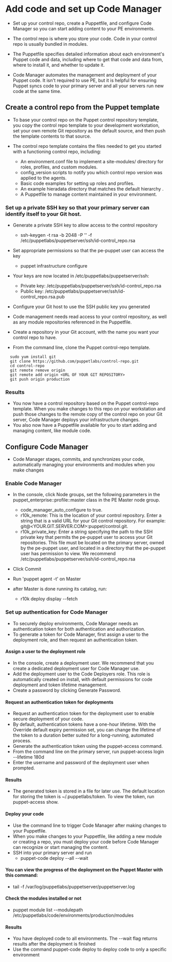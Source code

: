 # Add code and set up Code Manager

 - Set up your control repo, create a Puppetfile, and configure Code Manager so you can start adding content to your PE environments.

 - The control repo is where you store your code. Code in your control repo is usually bundled in modules.

 - The Puppetfile specifies detailed information about each environment's Puppet code and data, including where to get that code and data from, where to install it, and whether to update it.

 - Code Manager automates the management and deployment of your Puppet code. It isn't required to use PE, but it is helpful for ensuring Puppet syncs code to your primary server and all your servers run new code at the same time.
 
## Create a control repo from the Puppet template

 - To base your control repo on the Puppet control repository template, you copy the control repo template to your development workstation, set your own remote Git repository as the default source, and then push the template contents to that source.

 - The control repo template contains the files needed to get you started with a functioning control repo, including:
	- An environment.conf file to implement a site-modules/ directory for roles, profiles, and custom modules.
	- config_version scripts to notify you which control repo version was applied to the agents.
	- Basic code examples for setting up roles and profiles.
	- An example hieradata directory that matches the default hierarchy .
	- A Puppetfile to manage content maintained in your environment.

### Set up a private SSH key so that your primary server can identify itself to your Git host.
 - Generate a private SSH key to allow access to the control repository
	- ssh-keygen -t rsa -b 2048 -P '' -f /etc/puppetlabs/puppetserver/ssh/id-control_repo.rsa
 - Set appropriate permissions so that the pe-puppet user can access the key
	- puppet infrastructure configure

 - Your keys are now located in /etc/puppetlabs/puppetserver/ssh:
	- Private key: /etc/puppetlabs/puppetserver/ssh/id-control_repo.rsa
	- Public key: /etc/puppetlabs/puppetserver/ssh/id-control_repo.rsa.pub

 - Configure your Git host to use the SSH public key you generated
 - Code management needs read access to your control repository, as well as any module repositories referenced in the Puppetfile.
 - Create a repository in your Git account, with the name you want your control repo to have.
 
  - From the command line, clone the Puppet control-repo template.
  ```
	sudo yum install git
	git clone https://github.com/puppetlabs/control-repo.git
	cd control-repo
	git remote remove origin
	git remote add origin <URL OF YOUR GIT REPOSITORY>
	git push origin production
```
### Results
 - You now have a control repository based on the Puppet control-repo template. When you make changes to this repo on your workstation and push those changes to the remote copy of the control repo on your Git server, Code Manager deploys your infrastructure changes.
 - You also now have a Puppetfile available for you to start adding and managing content, like module code.

## Configure Code Manager
 - Code Manager stages, commits, and synchronizes your code, automatically managing your environments and modules when you make changes

### Enable Code Manager
 - In the console, click Node groups, set the following parameters in the puppet_enterprise::profile::master class in the PE Master node group.
	 - code_manager_auto_configure to true.
	 - r10k_remote: This is the location of your control repository. Enter a string that is a valid URL for your Git control repository. For example: git@<YOUR.GIT.SERVER.COM>:puppet/control.git.
	 - r10k_private_key: Enter a string specifying the path to the SSH private key that permits the pe-puppet user to access your Git repositories. This file must be located on the primary server, owned by the pe-puppet user, and located in a directory that the pe-puppet user has permission to view. We recommend /etc/puppetlabs/puppetserver/ssh/id-control_repo.rsa

 - Click Commit

 - Run 'puppet agent -t' on Master

 - after Master is done running its catalog, run:
    - r10k deploy display --fetch

### Set up authentication for Code Manager
 - To securely deploy environments, Code Manager needs an authentication token for both authentication and authorization.
 - To generate a token for Code Manager, first assign a user to the deployment role, and then request an authentication token.
#### Assign a user to the deployment role 
 - In the console, create a deployment user. We recommend that you create a dedicated deployment user for Code Manager use.
 - Add the deployment user to the Code Deployers role. This role is automatically created on install, with default permissions for code deployment and token lifetime management.
 - Create a password by clicking Generate Password.

#### Request an authentication token for deployments
 - Request an authentication token for the deployment user to enable secure deployment of your code.
 - By default, authentication tokens have a one-hour lifetime. With the Override default expiry permission set, you can change the lifetime of the token to a duration better suited for a long-running, automated process.
 - Generate the authentication token using the puppet-access command.
 - From the command line on the primary server, run 
	puppet-access login --lifetime 180d
 - Enter the username and password of the deployment user when prompted.

#### Results
 - The generated token is stored in a file for later use. The default location for storing the token is ~/.puppetlabs/token. To view the token, run puppet-access show.


#### Deploy your code
 - Use the command line to trigger Code Manager after making changes to your Puppetfile.
 - When you make changes to your Puppetfile, like adding a new module or creating a repo, you must deploy your code before Code Manager can recognize or start managing the content.
 - SSH into your primary server and run 
	- puppet-code deploy --all --wait

#### You can view the progress of the deployment on the Puppet Master with this command:
 - tail -f /var/log/puppetlabs/puppetserver/puppetserver.log

#### Check the modules installed or not
 - puppet module list --modulepath /etc/puppetlabs/code/environments/production/modules

#### Results
 - You have deployed code to all environments. The --wait flag returns results after the deployment is finished
 - Use the command puppet-code deploy <ENVIRONMENT> to deploy code to only a specific environment
